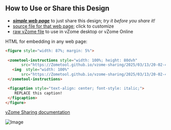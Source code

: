 
## How to Use or Share this Design

 - [***simple web page***](<https://Zometool.github.io/vzome-sharing/2025/03/13/20-02-46-889Z-PRJ-BUB-2-Prism-Triangular/>) to just share this design; *try it before you share it!*
 - [source file for that web page](<https://github.com/Zometool/vzome-sharing/edit/main/2025/03/13/20-02-46-889Z-PRJ-BUB-2-Prism-Triangular/index.md>); click to customize
 - [raw vZome file](<https://raw.githubusercontent.com/Zometool/vzome-sharing/main/2025/03/13/20-02-46-889Z-PRJ-BUB-2-Prism-Triangular/PRJ-BUB-2-Prism-Triangular.vZome>) to use in vZome desktop or vZome Online
 
 HTML for embedding in any web page:
 ```html
<figure style="width: 87%; margin: 5%">
  
  <zometool-instructions style="width: 100%; height: 80dvh"
        src="https://Zometool.github.io/vzome-sharing/2025/03/13/20-02-46-889Z-PRJ-BUB-2-Prism-Triangular/PRJ-BUB-2-Prism-Triangular.vZome" >
    <img  style="width: 100%"
        src="https://Zometool.github.io/vzome-sharing/2025/03/13/20-02-46-889Z-PRJ-BUB-2-Prism-Triangular/PRJ-BUB-2-Prism-Triangular.png" >
  </zometool-instructions>

  <figcaption style="text-align: center; font-style: italic;">
     REPLACE this caption!
  </figcaption>
</figure>

 ```

[vZome Sharing documentation](https://vzome.github.io/vzome/sharing.html#how-it-works)

![Image](<PRJ-BUB-2-Prism-Triangular.png>)

